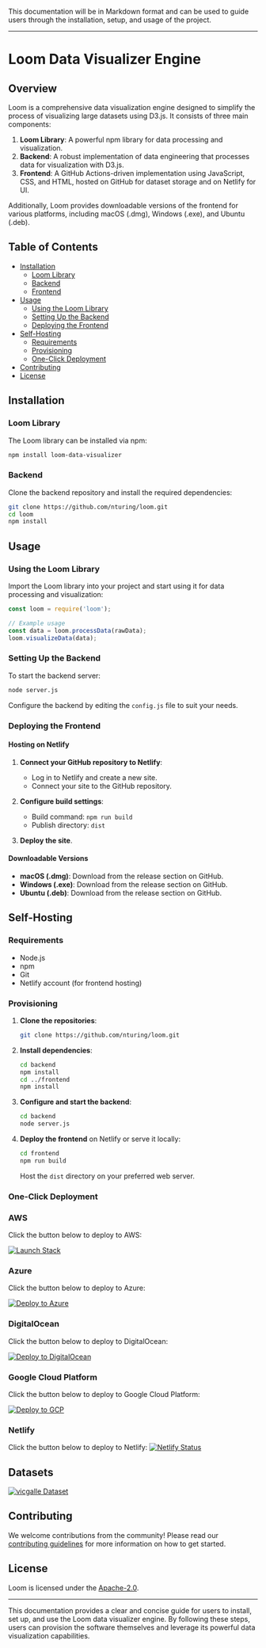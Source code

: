 This documentation will be in Markdown format and can be used to guide users through the installation, setup, and usage of the project.

---

# Loom Data Visualizer Engine

## Overview

Loom is a comprehensive data visualization engine designed to simplify the process of visualizing large datasets using D3.js. It consists of three main components:

1. **Loom Library**: A powerful npm library for data processing and visualization.
2. **Backend**: A robust implementation of data engineering that processes data for visualization with D3.js.
3. **Frontend**: A GitHub Actions-driven implementation using JavaScript, CSS, and HTML, hosted on GitHub for dataset storage and on Netlify for UI.

Additionally, Loom provides downloadable versions of the frontend for various platforms, including macOS (.dmg), Windows (.exe), and Ubuntu (.deb).

## Table of Contents

- [Installation](#installation)
  - [Loom Library](#loom-library)
  - [Backend](#backend)
  - [Frontend](#frontend)
- [Usage](#usage)
  - [Using the Loom Library](#using-the-loom-library)
  - [Setting Up the Backend](#setting-up-the-backend)
  - [Deploying the Frontend](#deploying-the-frontend)
- [Self-Hosting](#self-hosting)
  - [Requirements](#requirements)
  - [Provisioning](#provisioning)
  - [One-Click Deployment](#oneclickdeployment)
- [Contributing](#contributing)
- [License](#license)

## Installation

### Loom Library

The Loom library can be installed via npm:

```bash
npm install loom-data-visualizer
```

### Backend

Clone the backend repository and install the required dependencies:

```bash
git clone https://github.com/nturing/loom.git
cd loom
npm install
```


## Usage

### Using the Loom Library

Import the Loom library into your project and start using it for data processing and visualization:

```javascript
const loom = require('loom');

// Example usage
const data = loom.processData(rawData);
loom.visualizeData(data);
```

### Setting Up the Backend

To start the backend server:

```bash
node server.js
```

Configure the backend by editing the `config.js` file to suit your needs.

### Deploying the Frontend

#### Hosting on Netlify

1. **Connect your GitHub repository to Netlify**:
   - Log in to Netlify and create a new site.
   - Connect your site to the GitHub repository.

2. **Configure build settings**:
   - Build command: `npm run build`
   - Publish directory: `dist`

3. **Deploy the site**.

#### Downloadable Versions

- **macOS (.dmg)**: Download from the release section on GitHub.
- **Windows (.exe)**: Download from the release section on GitHub.
- **Ubuntu (.deb)**: Download from the release section on GitHub.

## Self-Hosting

### Requirements

- Node.js
- npm
- Git
- Netlify account (for frontend hosting)

### Provisioning

1. **Clone the repositories**:

    ```bash
    git clone https://github.com/nturing/loom.git
    ```

2. **Install dependencies**:

    ```bash
    cd backend
    npm install
    cd ../frontend
    npm install
    ```

3. **Configure and start the backend**:

    ```bash
    cd backend
    node server.js
    ```

4. **Deploy the frontend** on Netlify or serve it locally:

    ```bash
    cd frontend
    npm run build
    ```

    Host the `dist` directory on your preferred web server.

### One-Click Deployment

### AWS

Click the button below to deploy to AWS:

[![Launch Stack](https://s3.amazonaws.com/cloudformation-examples/cloudformation-launch-stack.png)](https://console.aws.amazon.com/cloudformation/home?#/stacks/new?stackName=MyNodeAppStack&templateURL=https://my-bucket.s3.amazonaws.com/cloudformation-template.yaml)


### Azure

Click the button below to deploy to Azure:

[![Deploy to Azure](https://aka.ms/deploytoazurebutton)](https://portal.azure.com/#create/Microsoft.Template/uri/https://raw.githubusercontent.com/nturing/loom/main/azuredeploy.json)


### DigitalOcean

Click the button below to deploy to DigitalOcean:

[![Deploy to DigitalOcean](https://www.deploytodo.com/do-btn-blue-ghost.svg)](https://cloud.digitalocean.com/droplets/new?size=s-1vcpu-1gb&image=ubuntu-20-04-x64&region=nyc3&user_data=https://raw.githubusercontent.com/nturing/loom/main/do-deploy.sh)


### Google Cloud Platform

Click the button below to deploy to Google Cloud Platform:

[![Deploy to GCP](https://storage.googleapis.com/cloudrun/button.svg)](https://console.cloud.google.com/dm/new?template=https://storage.googleapis.com/my-bucket/deployment-manager-template.yaml)


### Netlify

Click the button below to deploy to Netlify:
[![Netlify Status](https://api.netlify.com/api/v1/badges/8f2eedb7-aa67-4ca6-a06b-22d7ad74c2db/deploy-status)](https://app.netlify.com/sites/incredible-kitsune-266f13/deploys)


## Datasets

[![vicgalle Dataset](https://img.shields.io/badge/vicgalle-alpacagpt4/Dataset-brightgreen)](https://huggingface.co/datasets/vicgalle/alpaca-gpt4/embed/viewer/default/train)


## Contributing

We welcome contributions from the community! Please read our [contributing guidelines](CONTRIBUTING.md) for more information on how to get started.

## License

Loom is licensed under the [Apache-2.0](LICENSE).

---

This documentation provides a clear and concise guide for users to install, set up, and use the Loom data visualizer engine. By following these steps, users can provision the software themselves and leverage its powerful data visualization capabilities.